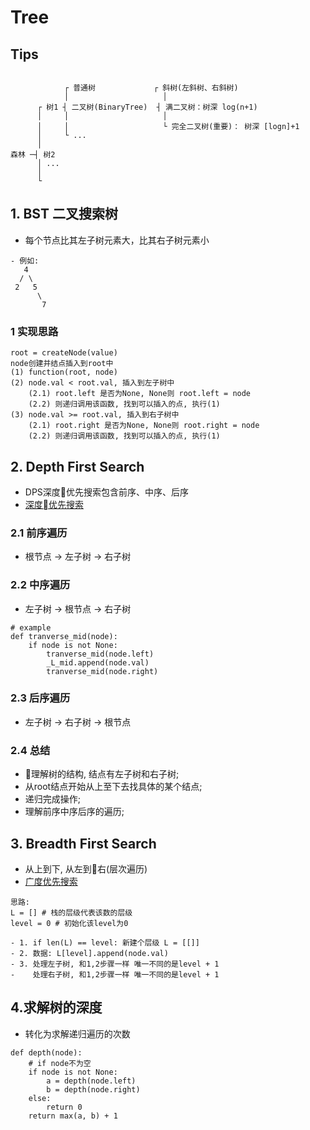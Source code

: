 # Tree

## Tips
```

            ┌ 普通树             ┌ 斜树(左斜树、右斜树)
            │                     │ 
      ┌ 树1 ┤ 二叉树(BinaryTree)  ┤ 满二叉树：树深 log(n+1)
      │     │                     │
      │     │                     └ 完全二叉树(重要)： 树深 [logn]+1         
      │     └ ...
      │
森林 ─┤ 树2
      │ ...
      │
      └
```

## 1. BST 二叉搜索树
- 每个节点比其左子树元素大，比其右子树元素小
```
- 例如:
   4
  / \
 2   5
      \  
       7
```

### 1 实现思路
```
root = createNode(value)
node创建并结点插入到root中
(1) function(root, node)
(2) node.val < root.val, 插入到左子树中
    (2.1) root.left 是否为None, None则 root.left = node
    (2.2) 则递归调用该函数, 找到可以插入的点, 执行(1)
(3) node.val >= root.val, 插入到右子树中
    (2.1) root.right 是否为None, None则 root.right = node
    (2.2) 则递归调用该函数, 找到可以插入的点, 执行(1)
```

## 2. Depth First Search
- DPS深度优先搜索包含前序、中序、后序
- [深度优先搜索](https://leetcode-cn.com/explore/learn/card/data-structure-binary-tree/2/traverse-a-tree/7/)

### 2.1 前序遍历
- 根节点 -> 左子树 -> 右子树

### 2.2 中序遍历
- 左子树 -> 根节点 -> 右子树
```
# example
def tranverse_mid(node):
    if node is not None:
        tranverse_mid(node.left)
        _L_mid.append(node.val)
        tranverse_mid(node.right)
```

### 2.3 后序遍历
- 左子树 -> 右子树 -> 根节点

### 2.4 总结
- 理解树的结构, 结点有左子树和右子树;
- 从root结点开始从上至下去找具体的某个结点;
- 递归完成操作;
- 理解前序中序后序的遍历;

## 3. Breadth First Search
- 从上到下, 从左到右(层次遍历)
- [广度优先搜索](https://leetcode-cn.com/explore/learn/card/data-structure-binary-tree/2/traverse-a-tree/8/)

```
思路: 
L = [] # 栈的层级代表该数的层级
level = 0 # 初始化该level为0

- 1. if len(L) == level: 新建个层级 L = [[]]
- 2. 数据: L[level].append(node.val)
- 3. 处理左子树, 和1,2步骤一样 唯一不同的是level + 1
-    处理右子树, 和1,2步骤一样 唯一不同的是level + 1
```

## 4.求解树的深度
- 转化为求解递归遍历的次数
```
def depth(node):
    # if node不为空
    if node is not None:
        a = depth(node.left)
        b = depth(node.right)
    else:
        return 0
    return max(a, b) + 1
```
